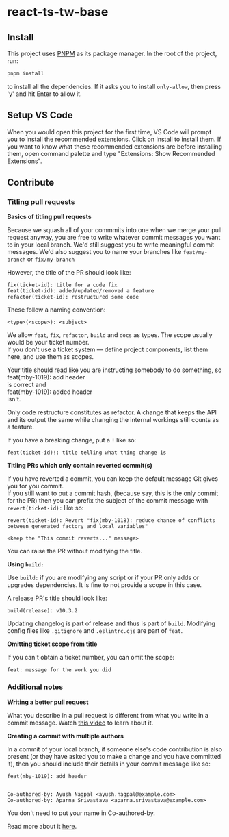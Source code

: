 # react-ts-tw-base

## Install

This project uses [PNPM](https://pnpm.io/) as its package manager. In the root of the project, run:

```sh
pnpm install
```

to install all the dependencies. If it asks you to install `only-allow`, then press 'y' and hit Enter to allow it.

## Setup VS Code

When you would open this project for the first time, VS Code will prompt you to install the recommended extensions. Click on Install to install them. If you want to know what these recommended extensions are before installing them, open command palette and type "Extensions: Show Recommended Extensions".

## Contribute

### Titling pull requests

**Basics of titling pull requests**

Because we squash all of your commmits into one when we merge your pull request anyway, you are free to write whatever commit messages you want to in your local branch. We'd still suggest you to write meaningful commit messages. We'd also suggest you to name your branches like `feat/my-branch` or `fix/my-branch`

However, the title of the PR should look like:

```
fix(ticket-id): title for a code fix
feat(ticket-id): added/updated/removed a feature
refactor(ticket-id): restructured some code
```

These follow a naming convention:

```
<type>(<scope>): <subject>
```

We allow `feat`, `fix`, `refactor`, `build` and `docs` as types. The scope usually would be your ticket number.  
If you don't use a ticket system — define project components, list them here, and use them as scopes.

Your title should read like you are instructing somebody to do something, so  
feat(mby-1019): add header  
is correct and  
feat(mby-1019): added header  
isn't.

Only code restructure constitutes as refactor. A change that keeps the API and its output the same while changing the internal workings still counts as a feature.

If you have a breaking change, put a `!` like so:

```
feat(ticket-id)!: title telling what thing change is
```

**Titling PRs which only contain reverted commit(s)**

If you have reverted a commit, you can keep the default message Git gives you for you commit.  
If you still want to put a commit hash, (because say, this is the only commit for the PR) then you can prefix the subject of the commit message with `revert(ticket-id):` like so:

```
revert(ticket-id): Revert "fix(mby-1018): reduce chance of conflicts between generated factory and local variables"

<keep the "This commit reverts..." message>
```

You can raise the PR without modifying the title.

**Using `build:`**

Use `build:` if you are modifying any script or if your PR only adds or upgrades dependencies. It is fine to not provide a scope in this case.

A release PR's title should look like:

```
build(release): v10.3.2
```

Updating changelog is part of release and thus is part of `build`. Modifying config files like `.gitignore` and `.eslintrc.cjs` are part of `feat`.

**Omitting ticket scope from title**

If you can't obtain a ticket number, you can omit the scope:

```
feat: message for the work you did
```

### Additional notes

**Writing a better pull request**

What you describe in a pull request is different from what you write in a commit message. Watch [this video](https://www.youtube.com/watch?v=BbIILUSmSk4) to learn about it.

**Creating a commit with multiple authors**

In a commit of your local branch, if someone else's code contribution is also present (or they have asked you to make a change and you have committed it), then you should include their details in your commit message like so:

```
feat(mby-1019): add header


Co-authored-by: Ayush Nagpal <ayush.nagpal@example.com>
Co-authored-by: Aparna Srivastava <aparna.srivastava@example.com>
```

You don't need to put your name in Co-authored-by.

Read more about it [here](https://docs.github.com/en/pull-requests/committing-changes-to-your-project/creating-and-editing-commits/creating-a-commit-with-multiple-authors).
